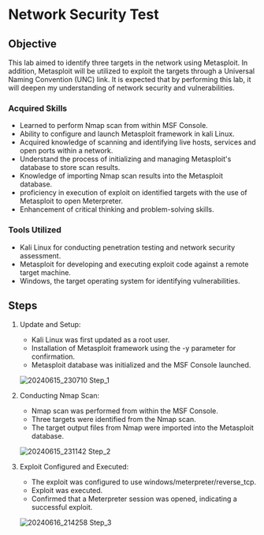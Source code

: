 # Network Security Test 

## Objective 

This lab aimed to identify three targets in the network using Metasploit. In addition, Metasploit will be utilized to exploit the targets through a Universal Naming Convention (UNC) link. It is expected that by performing this lab, it will deepen my understanding of network security and vulnerabilities.

### Acquired Skills

- Learned to perform Nmap scan from within MSF Console.
- Ability to configure and launch Metasploit framework in kali Linux.
- Acquired knowledge of scanning and identifying live hosts, services and open ports within a network.
- Understand the process of initializing and managing Metasploit's database to store scan results.
- Knowledge of importing Nmap scan results into the Metasploit database.
- proficiency in execution of exploit on identified targets with the use of Metasploit to open Meterpreter.
- Enhancement of critical thinking and problem-solving skills.

### Tools Utilized

- Kali Linux for conducting penetration testing and network security assessment.
- Metasploit for developing and executing exploit code against a remote target machine.
- Windows, the target operating system for identifying vulnerabilities.

## Steps
1. Update and Setup:

    - Kali Linux was first updated as a root user.
    - Installation of Metasploit framework using the -y parameter for confirmation.
    - Metasploit database was initialized and the MSF Console launched.

    ![20240615_230710 Step_1](https://github.com/SunnyJose/Network-Security-Test/assets/170783401/cfdfcbb1-8349-41b7-840d-ca2f3bb96e30)

2. Conducting Nmap Scan:
   - Nmap scan was performed from within the MSF Console.
   - Three targets were identified from the Nmap scan.
   - The target output files from Nmap were imported into the Metasploit database.

   ![20240615_231142 Step_2](https://github.com/SunnyJose/Network-Security-Test/assets/170783401/6cc8cd0f-af32-4ebc-bc0d-383895c78238)
3. Exploit Configured and Executed:
   - The exploit was configured to use windows/meterpreter/reverse_tcp.
   - Exploit was executed.
   - Confirmed that a Meterpreter session was opened, indicating a successful exploit.

   ![20240616_214258 Step_3](https://github.com/SunnyJose/Network-Security-Test/assets/170783401/b5e3abb6-a826-4151-bb68-b29ad9e7a195)

 

